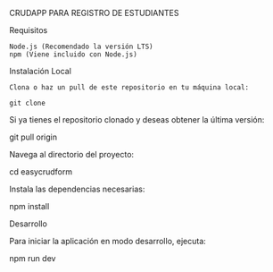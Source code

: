 CRUDAPP PARA REGISTRO DE ESTUDIANTES

Requisitos

    Node.js (Recomendado la versión LTS)
    npm (Viene incluido con Node.js)

Instalación Local

    Clona o haz un pull de este repositorio en tu máquina local:

    git clone

Si ya tienes el repositorio clonado y deseas obtener la última versión:

git pull origin <branch>

Navega al directorio del proyecto:

cd easycrudform

Instala las dependencias necesarias:

npm install

Desarrollo

Para iniciar la aplicación en modo desarrollo, ejecuta:

npm run dev

